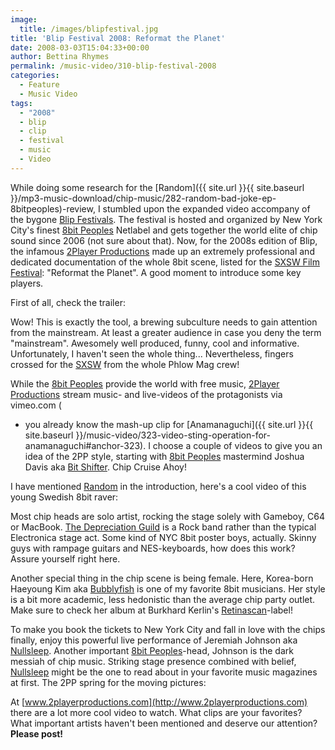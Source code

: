 ```yaml
---
image:
  title: /images/blipfestival.jpg
title: 'Blip Festival 2008: Reformat the Planet'
date: 2008-03-03T15:04:33+00:00
author: Bettina Rhymes
permalink: /music-video/310-blip-festival-2008
categories:
  - Feature
  - Music Video
tags:
  - "2008"
  - blip
  - clip
  - festival
  - music
  - Video
---
```

While doing some research for the [Random]({{ site.url }}{{ site.baseurl }}/mp3-music-download/chip-music/282-random-bad-joke-ep-8bitpeoples)-review, I stumbled upon the expanded video accompany of the bygone [Blip Festivals](http://blipfestival.org/ "Blip Festival Website"). The festival is hosted and organized by New York City's finest [8bit Peoples](http://www.8bitpeoples.com/ "8bit Peoples Netlabel") Netlabel and gets together the world elite of chip sound since 2006 (not sure about that). Now, for the 2008s edition of Blip, the infamous [2Player Productions](http://www.2playerproductions.com/ "2Player Productions Website") made up an extremely professional and dedicated documentation of the whole 8bit scene, listed for the [SXSW Film Festival](http://2008.sxsw.com/film/screenings/film/F9224.html "Reformat the Planet @ SXSW Film Festival"): "Reformat the Planet". A good moment to introduce some key players.<!--more-->

<!--adsense-->

First of all, check the trailer:



Wow! This is exactly the tool, a brewing subculture needs to gain attention from the mainstream. At least a greater audience in case you deny the term "mainstream". Awesomely well produced, funny, cool and informative. Unfortunately, I haven't seen the whole thing... Nevertheless, fingers crossed for the [SXSW](http://2008.sxsw.com/film/screenings/film/F9224.html "Reformat the Planet @ SXSW Film Festival") from the whole Phlow Mag crew!

While the [8bit Peoples](http://www.8bitpeoples.com/ "8bit Peoples Netlabel") provide the world with free music, [2Player Productions](http://www.2playerproductions.com/ "2Player Productions Website") stream music- and live-videos of the protagonists via vimeo.com (
  
- you already know the mash-up clip for [Anamanaguchi]({{ site.url }}{{ site.baseurl }}/music-video/323-video-sting-operation-for-anamanaguchi#anchor-323). I choose a couple of videos to give you an idea of the 2PP style, starting with [8bit Peoples](http://www.8bitpeoples.com/ "8bit Peoples Netlabel") mastermind Joshua Davis aka [Bit Shifter](http://bit.shifter.net/ "Bit Shifter Website"). Chip Cruise Ahoy!



I have mentioned [Random](http://random2k.wordpress.com/ "Random Website") in the introduction, here's a cool video of this young Swedish 8bit raver:



Most chip heads are solo artist, rocking the stage solely with Gameboy, C64 or MacBook. [The Depreciation Guild](http://www.inhergentlejaws.com/ "The Depreciation Guild Website") is a Rock band rather than the typical Electronica stage act. Some kind of NYC 8bit poster boys, actually. Skinny guys with rampage guitars and NES-keyboards, how does this work? Assure yourself right here.



Another special thing in the chip scene is being female. Here, Korea-born Haeyoung Kim aka [Bubblyfish](http://www.bubblyfish.com/ "Bubblyfish Website") is one of my favorite 8bit musicians. Her style is a bit more academic, less hedonistic than the average chip party outlet. Make sure to check her album at Burkhard Kerlin's [Retinascan](http://www.retinascan.de/phpshop/themes/kategorie/detail.php?artikelid=497&source=2 "Bubblyfish @ Retinascan")-label!



To make you book the tickets to New York City and fall in love with the chips finally, enjoy this powerful live performance of Jeremiah Johnson aka [Nullsleep](http://www.nullsleep.com/ "Nullsleep Website"). Another important [8bit Peoples](http://www.8bitpeoples.com/ "8bit Peoples Netlabel")-head, Johnson is the dark messiah of chip music. Striking stage presence combined with belief, [Nullsleep](http://www.nullsleep.com/ "Nullsleep Website") might be the one to read about in your favorite music magazines at first. The 2PP spring for the moving pictures:



At [www.2playerproductions.com](http://www.2playerproductions.com) there are a lot more cool video to watch. What clips are your favorites? What important artists haven't been mentioned and deserve our attention? **Please post!**